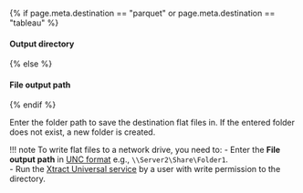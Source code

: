 
{% if page.meta.destination == "parquet" or page.meta.destination == "tableau" %} 
#### Output directory 
{% else %}
#### File output path
{% endif %}

Enter the folder path to save the destination flat files in. 
If the entered folder does not exist, a new folder is created.

!!! note
	To write flat files to a network drive, you need to:
	- Enter the **File output path** in [UNC format](https://docs.microsoft.com/en-us/dotnet/standard/io/file-path-formats#unc-paths) e.g., `\\Server2\Share\Folder1`.<br>
	- Run the [Xtract Universal service](../setup/service-account.md) by a user with write permission to the directory. 
 